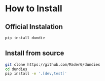 # How to Install

## Official Instalation

```py
pip install dundie
```

## Install from source

```bash
git clone https://github.com/MaderG/dundies
cd dundies
pip install -e '.[dev,test]'
```
